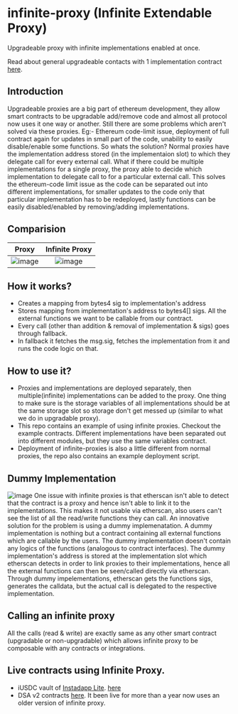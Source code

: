 # infinite-proxy (Infinite Extendable Proxy)

Upgradeable proxy with infinite implementations enabled at once.

Read about general upgradeable contacts with 1 implementation contract [here](https://docs.openzeppelin.com/upgrades-plugins/1.x/writing-upgradeable).

## Introduction
Upgradeable proxies are a big part of ethereum development, they allow smart contracts to be upgradable add/remove code and almost all protocol now uses it one way or another. Still there are some problems which aren't solved via these proxies. Eg:- Ethereum code-limit issue, deployment of full contract again for updates in small part of the code, unability to easily disable/enable some functions.
So whats the solution? Normal proxies have the implementation address stored (in the implementaion slot) to which they delegate call for every external call. What if there could be multiple implementations for a single proxy, the proxy able to decide which implementation to delegate call to for a particular external call. This solves the ethereum-code limit issue as the code can be separated out into different implementations, for smaller updates to the code only that particular implementation has to be redeployed, lastly functions can be easily disabled/enabled by removing/adding implementations.

## Comparision
Proxy                      |  Infinite Proxy
:-------------------------:|:-------------------------:
![image](https://user-images.githubusercontent.com/34437877/163826330-3c67a894-1f6b-4833-8d3d-7ad947407b3d.png) | ![image](https://user-images.githubusercontent.com/34437877/163826362-4bf95d26-3914-4cc5-900b-4ab610ff1959.png)


## How it works?
- Creates a mapping from bytes4 sig to implementation's address
- Stores mapping from implementation's address to bytes4[] sigs. All the external functions we want to be callable from our contract.
- Every call (other than addition & removal of implementation & sigs) goes through fallback.
- In fallback it fetches the msg.sig, fetches the implementation from it and runs the code logic on that.

## How to use it?
- Proxies and implementations are deployed separately, then multiple(infinite) implementations can be added to the proxy. One thing to make sure is the storage variables of all implementations should be at the same storage slot so storage don't get messed up (similar to what we do in upgradable proxy).
- This repo contains an example of using infinite proxies. Checkout the example contracts. Different implementations have been separated out into different modules, but they use the same variables contract.
- Deployment of infinite-proxies is also a little different from normal proxies, the repo also contains an example deployment script.

## Dummy Implementation
![image](https://user-images.githubusercontent.com/34437877/163826774-44645c4c-801d-4232-b42c-cd0b079987fa.png)
One issue with infinite proxies is that etherscan isn't able to detect that the contract is a proxy and hence isn't able to link it to the implementations. This makes it not usable via etherscan, also users can't see the list of all the read/write functions they can call.
An innovative solution for the problem is using a dummy implemenatation. A dummy implementation is nothing but a contract containing all external functions which are callable by the users. The dummy implementation doesn't contain any logics of the functions (analogous to contract interfaces). The dummy implementation's address is stored at the implementation slot which etherscan detects in order to link proxies to their implementations, hence all the external functions can then be seen/called directly via etherscan. Through dummy impelementations, etherscan gets the functions sigs, generates the calldata, but the actual call is delegated to the respective implementation.

## Calling an infinite proxy
All the calls (read & write) are exactly same as any other smart contract (upgradable or non-upgradable) which allows infinite proxy to be composable with any contracts or integrations.

## Live contracts using Infinite Proxy.
- iUSDC vault of [Instadapp Lite](https://lite.instadapp.io/). [here](https://etherscan.io/address/0xc8871267e07408b89aA5aEcc58AdCA5E574557F8)
- DSA v2 contracts [here](https://github.com/Instadapp/dsa-contracts/tree/master/contracts/v2). It been live for more than a year now uses an older version of infinite proxy.
